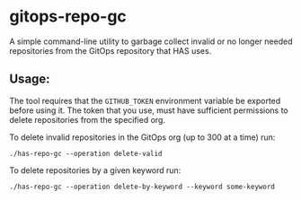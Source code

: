 # gitops-repo-gc

A simple command-line utility to garbage collect invalid or no longer needed repositories from the GitOps repository that HAS uses.

## Usage:

The tool requires that the `GITHUB_TOKEN` environment variable be exported before using it. The token that you use, must have sufficient permissions to delete repositories from the specified org. 

To delete invalid repositories in the GitOps org (up to 300 at a time) run:
```
./has-repo-gc --operation delete-valid
```

To delete repositories by a given keyword run:
```
./has-repo-gc --operation delete-by-keyword --keyword some-keyword
```